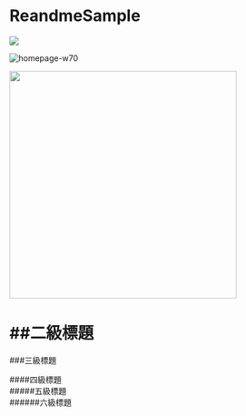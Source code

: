 # ReandmeSample
[![](https://play.google.com/intl/en_us/badges/images/generic/en_badge_web_generic.png?hl=zh-tw)](https://play.google.com/store/apps/details?id=com.sean.green)

![homepage-w70](https://user-images.githubusercontent.com/77279829/123379682-0f7a2680-d5c1-11eb-9761-3fad81611e56.png)

<img src=https://user-images.githubusercontent.com/77279829/123379682-0f7a2680-d5c1-11eb-9761-3fad81611e56.png width="400px" />





##二級標題
====
###三級標題  

####四級標題  
#####五級標題  
######六級標題  

